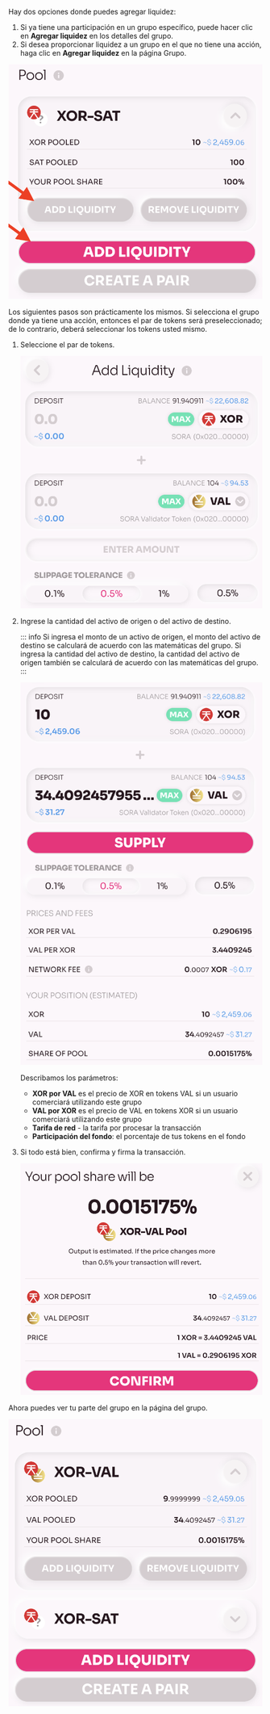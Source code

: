 Hay dos opciones donde puedes agregar liquidez:

1. Si ya tiene una participación en un grupo específico, puede hacer clic en **Agregar liquidez** en los detalles del grupo.
2. Si desea proporcionar liquidez a un grupo en el que no tiene una acción, haga clic en **Agregar liquidez** en la página Grupo.

![](../.gitbook/assets/provide-liquidity-add-liquidity-to-created-pool.png)

Los siguientes pasos son prácticamente los mismos. Si selecciona el grupo donde ya tiene una acción, entonces el par de tokens será preseleccionado; de lo contrario, deberá seleccionar los tokens usted mismo.

1. Seleccione el par de tokens.

    ![](../.gitbook/assets/provide-liquididty-add-select-pair.png)

2. Ingrese la cantidad del activo de origen o del activo de destino.

    ::: info
    Si ingresa el monto de un activo de origen, el monto del activo de destino se calculará de acuerdo con las matemáticas del grupo. Si ingresa la cantidad del activo de destino, la cantidad del activo de origen también se calculará de acuerdo con las matemáticas del grupo.
    :::

    ![](../.gitbook/assets/provide-liquidity-add-enter-amounts.png)

    Describamos los parámetros:

    - **XOR por VAL** es el precio de XOR en tokens VAL si un usuario comerciará utilizando este grupo
    - **VAL por XOR** es el precio de VAL en tokens XOR si un usuario comerciará utilizando este grupo
    - **Tarifa de red** - la tarifa por procesar la transacción
    - **Participación del fondo**: el porcentaje de tus tokens en el fondo

3. Si todo está bien, confirma y firma la transacción.

    ![](../.gitbook/assets/provide-liquidity-add-confirm-transaction.png)

Ahora puedes ver tu parte del grupo en la página del grupo.

![](../.gitbook/assets/provide-liquidity-view-pool-after-added-liquidity.png)
